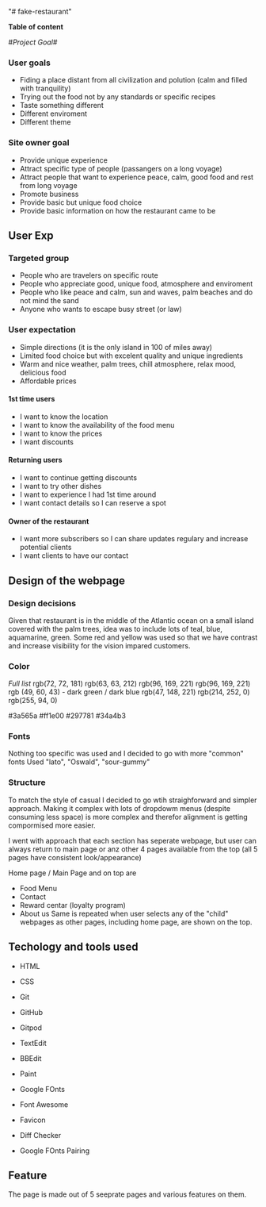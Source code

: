 "# fake-restaurant" 

**Table of content**


#*Project Goal#*

### User goals ###

- Fiding a place distant from all civilization and polution (calm and filled with tranquility)
- Trying out the food not by any standards or specific recipes
- Taste something different 
- Different enviroment
- Different theme  

### Site owner goal ###

- Provide unique experience
- Attract specific type of people (passangers on a long voyage)
- Attract people that want to experience peace, calm, good food and rest from long voyage
- Promote business
- Provide basic but unique food choice
- Provide basic information on how the restaurant came to be


## User Exp ##
### Targeted group ###
- People who are travelers on specific route
- People who appreciate good, unique food, atmosphere and enviroment
- People who like peace and calm, sun and waves, palm beaches and do not mind the sand
- Anyone who wants to escape busy street (or law)

### User expectation ###
- Simple directions (it is the only island in 100 of miles away)
- Limited food choice but with excelent quality and unique ingredients
- Warm and nice weather, palm trees, chill atmosphere, relax mood, delicious food
- Affordable prices 

#### 1st time users ####
- I want to know the location
- I want to know the availability of the food menu
- I want to know the prices
- I want discounts 

#### Returning users ####
- I want to continue getting discounts
- I want to try other dishes
- I want to experience I had 1st time around
- I want contact details so I can reserve a spot

#### Owner of the restaurant ####
- I want more subscribers so I can share updates regulary and increase potential clients
- I want clients to have our contact

## Design of the webpage ##
### Design decisions ###

Given that restaurant is in the middle of the Atlantic ocean on a small island covered with the palm trees, idea was to include lots of teal, blue, aquamarine, green. Some red and yellow was used so that we have contrast and increase visibility for the vision impared customers.

### Color ###

*Full list*
rgb(72, 72, 181)
rgb(63, 63, 212)
rgb(96, 169, 221)
rgb(96, 169, 221)
rgb (49, 60, 43) - dark green / dark blue
rgb(47, 148, 221)
rgb(214, 252, 0)
rgb(255, 94, 0)

#3a565a
#ff1e00
#297781
#34a4b3

### Fonts ###

Nothing too specific was used and I decided to go with more "common" fonts
Used "lato", "Oswald", "sour-gummy"

### Structure ###

To match the style of casual I decided to go wtih straighforward and simpler approach. 
Making it complex with lots of dropdowm menus (despite consuming less space) is more complex and therefor alignment is getting compormised more easier.

I went with approach that each section has seperate webpage, but user can always return to main page or anz other 4 pages available from the top (all 5 pages have consistent look/appearance) 

Home page / Main Page and on top are
- Food Menu
- Contact
- Reward centar (loyalty program)
- About us
Same is repeated when user selects any of the "child" webpages as  other pages, including home page, are shown on the top.

## Techology and tools used ##
- HTML
- CSS

- Git
- GitHub
- Gitpod
- TextEdit
- BBEdit
- Paint
- Google FOnts
- Font Awesome
- Favicon
- Diff Checker
- Google FOnts Pairing

## Feature ##
The page is made out of 5 seeprate pages and various features on them.
	

	 


		 




